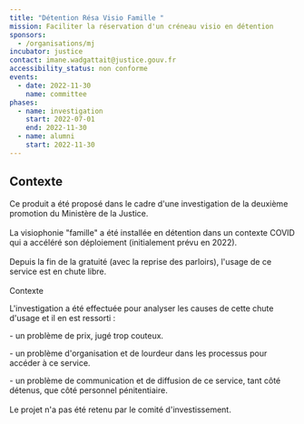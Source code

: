 ```yaml
---
title: "Détention Résa Visio Famille "
mission: Faciliter la réservation d'un créneau visio en détention
sponsors:
  - /organisations/mj
incubator: justice
contact: imane.wadgattait@justice.gouv.fr
accessibility_status: non conforme
events:
  - date: 2022-11-30
    name: committee
phases:
  - name: investigation
    start: 2022-07-01
    end: 2022-11-30
  - name: alumni
    start: 2022-11-30
---
```

## Contexte

Ce produit a été proposé dans le cadre d'une investigation de la deuxième promotion du Ministère de la Justice. \
\
L﻿a visiophonie "famille" a été installée en détention dans un contexte COVID qui a accéléré son déploiement (initialement prévu en 2022).\
\
D﻿epuis la fin de la gratuité (avec la reprise des parloirs), l'usage de ce service est en chute libre.\
\
Contexte

L'investigation a été effectuée pour analyser les causes de cette chute d'usage et il en est ressorti : 

\-﻿ un problème de prix, jugé trop couteux.

\-﻿ un problème d'organisation et de lourdeur dans les processus pour accéder à ce service.

\-﻿ un problème de communication et de diffusion de ce service, tant côté détenus, que côté personnel pénitentiaire.\
\
L﻿e projet n'a pas été retenu par le comité d'investissement.
